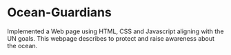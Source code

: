 # Ocean-Guardians
Implemented a Web page using HTML, CSS and Javascript aligning with the UN goals. This webpage describes to protect and raise awareness about the ocean. 
